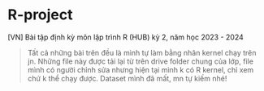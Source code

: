 # R-project
[VN] Bài tập định kỳ môn lập trình R (HUB) kỳ 2, năm học 2023 - 2024

> Tất cả những bài trên đều là mình tự làm bằng nhân kernel chạy trên jn.
> Những file này được tải lại từ trên drive folder chung của lớp, file mình có người chỉnh sửa nhưng hiện tại mình k có R kernel, chỉ xem chứ k thể chạy được.
> Dataset mình đã mất, mn tự kiếm nhé!

